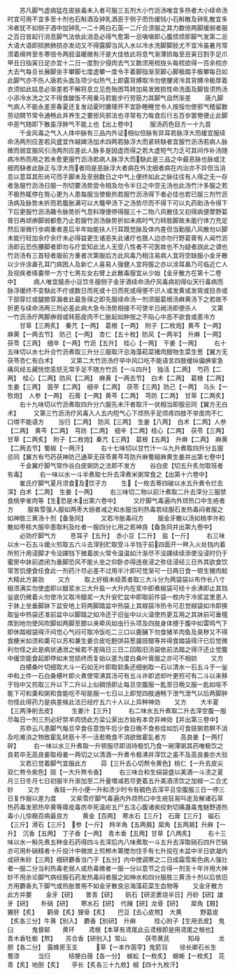 <!-- { "loadSidebar": true } -->
　　苏凡脚气虚病猛在皮肤毒未入者可服三五剂大小竹沥汤唯宜多热者大小续命汤时宜可用不宜多至十剂也石斛酒及钟乳酒恶于侧子而伤缓钝小石斛散及钟乳散宜多冷者犹不如侧子酒中加钟乳一二十两白石英一二斤合溃服之其力数倍两脚缓弱者服之百日皆起行消息脚气法依此消息必得气愈第一忌嗔嗔即心腹烦烦即脚气发第二忌大语大语即损肺肺损亦发动又不得露脚当风入水以冷水洗脚脚胫尤不宜冷虽暑月常须着绵袴至冬寒倍令两胫温暖微有汗是大佳依此将息气渐薄损每至丑寅日割手足爪甲丑日指寅日足亦宜十二日一度割少侵肉去气又数须用梳拢头每梳欲得一百余梳亦大去气每旦长展脚坐手攀脚七度虚攀一度令手着脚指渐至脚心脚极踏手极攀每日如此脚气亦不伤人唐若头面及项少似热气上即露背膊取冷勿使腰肾冷其背膊冷极厚着衣须如此姑息必渐差若不解将息立见危殆困笃转加易发致损性命洗面及脚皆须热汤小添冷水洗之又不得食酸饭不用乗马若能步行劳筋力其脚气自然渐差
　　唐凢脚气病人不能永差至春夏还复发动夏时腠理开不宜卧睡睡觉令人按挼勿使邪气稽留数劳动闗节常令通畅此并养生之要拒风邪法也寻常有力每食后行五百歩罢倦便止此脚中恶气随即下散虽浮肿气不能上也【出上卷中】
　　服汤药色目方一十九首
　　千金风毒之气入人体中脉有三品内外证相似但脉有异耳若脉浮大而缓宜服续命汤两剂应差若风盛宜作越婢汤加术四两若脉浮大而紧转駃者宜服竹沥汤若病人脉微而弱宜服风引汤两剂应差此人脉多是因虚而得之若大虚短气力乏可其间作补汤随病冷热而用之若未愈更服竹沥汤若病人脉浮大而駃此是三品之中最恶脉也脉或沈细而駃者此脉正与浮大而者同是恶脉浮大者病在外沈细者病在内治亦不异但当消息以意耳其形尚可而手脚未及至弱数日之中气上便终如此之脉往往有人得之无一存者急服竹沥汤日服一剂切要汤势尝令相及勿令半日之中空无汤也此汤竹汁多服之若不极热辄停在胷心更为人患每服当使极热若服竹沥汤得下者必佳也若已服三剂竹沥汤病及脉势未折而若腹胀满可以大鼈甲汤下之汤势尽而不得下可以丸药助汤令得下下后更服竹沥汤趣令脉势折气息料理便停得服三十二物八风散佳又初得病便摩野葛膏日再顽痹脚弱都愈乃止若服竹沥汤脉势折如未病时气力转胜脚故未能行体力充足然后渐微行歩病重者差后半年始能扶人行耳既觉脉及体内差但当勤服八风散勿以脚未能行轻加余疗余疗未必得益更生诸恶失此诸疗也猥人边亦勿行野葛膏有人闻竹沥汤即云恐伤腰脚者即勿与疗宜知此法人无受八性者不可医故也不为疑者説此之谓也竹沥汤有三首轻者服前方重者次第服后方此风毒乃相注易病人宜将空缺服小金牙散以少许涂鼻孔耳门病困人及新亡人喜易人强健人宜将服之亦以涂耳鼻乃可临近亡人及视疾者绛嚢带一方寸七男左女右臂上此散毒服宜从少始【金牙散方在第十二卷中】
　　病人唯宜服赤小豆饮冬服侧子金牙酒续命汤疗风毒病初得似天行毒病而脉浮缓终不变駃此不疗或数日而死或十日而死或得便不识人或发黄或发斑或目赤或下部穿烂或腿膝穿漏者此最急得之即先服续命汤一剂须服葛根汤麻黄汤下之若故不折更与续命汤两三剂必差此病大急令汤势相接不可使半日阙汤即便杀人
　　又第一竹沥汤疗两脚痹弱或转筋皮肉不仁胀起如肿按之不陷心中恶不欲食或患冷方
　　甘草【三两炙】　秦芁【一两】　葛根【一两】　附子【二枚炮】黄芩【一两】　麻黄【一两去节】　防己【一两】　杏仁【五十枚】防风【一两半】　升麻【一两】　茯苓【三两】　细辛【一两】竹沥【五升】　桂心【一两】　干姜【一两】
　　右十五味切以水七升合竹沥煮取三升分三服取汗忌海藻菘菜猪肉醋物生菜生葱【翼方无茯苓杏仁有白术】
　　又第二大竹沥汤疗卒中风口吃不能语言四肢缓纵偏痹挛急痛风经五藏恍惚恚怒无常手足不随方竹沥【一斗四升】　独活【二两】　芍药【二两】　桂心【二两】防风【二两】　麻黄【一两去节】　白术【二两】　葛根【二两】生姜【三两】　茵芋【二两】　细辛【二两】　茯苓【三两】防己【一两】　乌头【一牧炮】　人参【一两】　石膏【一两】黄芩【二两】　芎防【二两】　甘草【二两炙】
　　右十九味切以竹沥煮取四升分六服先未汗者取汗一状相当即服忌同【翼方无白术】
　　又第三竹沥汤疗风毒入人五内短气心下烦热手足烦疼四肢不举皮肉不仁口噤不能语方
　　当归【二两】　防风【三两】　生姜【八两】　白术【二两】人参【二两】　黄芩【二两】　芎防【二两】　细辛【二两】桂心【二两】　茯苓【三两】　甘草【二两炙】　附子【二枚炮】秦芁【三两】　葛根【五两】　升麻【二两】　麻黄【二两去节】蜀椒【一两汗】
　　右十七味切以甘竹汁一斗九升煮取四升分五服忌同【翼方有芍药茯神防己通草无茯苓黄芩芎防升麻蜀椒麻黄生姜并出第七卷中】
　　千金翼疗脚气常作谷白皮粥防之法即不发方
　　谷白皮【切五升炙勿取班者有毒】
　　右一味以水一斗半煮取七升去滓煮米粥常食之【出第十六卷中】
　　崔氏疗脚气夏月须食及饮子方
　　生【一枚去蒂四破以水五升煮令烂去滓】白术【二两】　生姜【一两】
　　右三味切二物以前汁煮取二升去滓分三服禁食桃李雀肉等【生恐是木出第六卷中】
　　又疗脚气毒遍内外烦热口中生疮者方
　　服紫雪强人服如两枣大弱者减之和水服当利热毒若经服石发热毒闷者服之如神胜三黄汤十剂【备急同】
　　又若冷胀毒闷方
　　服金牙散以汤如桃李许和散如枣核大服卒患取利及吐者一服四分匕用之若神良【备急同并出第九卷中】
　　必効疗脚气方
　　苍耳子【五升】　赤小豆【二升】　盐【一斤】
　　右三味以水一石五斗缓火煎取五六斗去滓别贮取受斗半铛于前四面开一畔入火处铛内着所煎汁用浸脚才令没踝铛下微着炭火常令温温如汁渐尽不没踝续续添使没浸时仍于蜜房中牀前遮闭为垂脚恐风不能乆坐之仰卧亦得连夜浸之弥佳浸经三日外其欲食饮常苦饥便食任食此一剂药汁尽必差不过用半汁即可觉渐可一日两日食一顿生猪肉鲙大精此方甚効
　　又方
　　取上好椒未经蒸者取三大斗分为两袋袋以布作长八寸椒须满实勿使虚即以醋浆水三大升盐一大升内在浆中即煮椒袋可经十余沸即止其铛釡底仍微着火勿使冷又取冷醋浆一大升安贮盆中即取前件袋一枚内于冷浆盆里患人于牀上坐垂脚牀下盆安地上将两脚踏盆中热袋上其椒袋冷热令可忍觉椒袋如冷即换取釡中热袋还准前盆中以脚踏之如冷还于旧釡中以火温使热更互用之其牀前可垂氊席到地勿使风吹脚如两脚至膝以来牵风如虫行头项及四肢身体摠于腹中如雷鸣气下即休踏椒袋得汗间觉心气闷可取冷饭吃二三口以鹿脯下勿食猪羊肉鱼及臭秽又不得食粳米如须和羮可以苏和兼生姜合皮吃麪饼蒜葱醤豉醋等并得食踏袋得汗已后觉微利勿怪之此是病状通泄之候若不差隔日三日二回取旧汤袋依前法踏之得汗还止觉腹中缓空能食起即停如未觉损终而复始以差为度白桑叶膏服之亦可不相妨
　　又方
　　白椹桑叶切细取大斗一石如无叶即取软条还细剉取一石以清水一石五斗于一釡中和上件一石白桑椹叶即火煮使常沸其汤可有五斗许即滤却叶更煎可有二斗以来移于铛中又煎取三升以下二升以上似稠饧即止每旦空腹服一匙至日晩又服一匙如呕不能下可和羮和粥和食能吃不呕能服一七日以上即觉四肢通畅下泄气泄气以后两脚肿勿怪此得药力是病差候此法已经疗五六十人以上异种神効
　　又方
　　大半夏【三两浄削去皮】　　　生姜汁【三升】
　　右二味水五升煮取二升去滓空腹一服尽每日一剂三剂必好禁羊肉饧此方梁公家出方始有本竒异神効【并出第三卷中】
　　苏恭云凡患脚气每旦早食任意饱午后少食日晚不食弥佳如饥可食豉粥若瞑不消及吃难消之物致霍乱转筋十不一活若晩食不消欲致霍乱者方
　　高良姜【一两打碎】
　　右一味以水三升煮取一升顿服尽即消待极饥乃食一碗薄粥其药唯极饮之良若卒无高良姜取母姜一两切之以清酒一升煮令极沸并滓饮之虽不及高良姜亦大验
　　又若已觉着脚气宜服此方
　　蒜【三升去心切熬令黄色】桃仁【一升去皮尖双仁熬令紫色】豉【一大升熬令香】
　　右三味合和生绢袋盛以美酒一斗渍之夏月三日冬月七日初服半升渐加至二升量増减若尽更着五升美酒渍饮之加椒一二合尤妙
　　又方
　　香豉一升小便一升和渍少时令有稠色去滓平旦空腹服三日一停三日复作服以差为度
　　又紫雪疗脚气毒遍内外烦热口中生疮狂易呌走及解诸石草热药毒发邪热卒黄等瘴疫毒疠卒死温疟五尸五注心腹诸疾绞刺切痛蛊毒鬼魅野道热毒小儿惊癎百病最良方
　　黄金【百两】　寒水石【三斤】　石膏【三斤】　磁石【三斤】滑石【三斤】　参【一斤】　羚羊角【五两屑】犀角【五两屑】升麻【一升】　沉香【五两】　丁子香【一两】　青木香【五两】甘草【八两炙】
　　右十三味以水一斛先煮五种金石药得四斗去滓后内八味煮取一斗五升去滓取硝石四升芒硝亦可用朴硝精者十斤投汁中微炭上煎栁木箄搅勿住手有七升投在木盆中半日欲凝内成研朱砂【三两】细研麝香当门子【五分】内中搅调寒之二日成霜雪紫色病人强壮者一服二分当利热毒老弱人或热毒微者一服一分以意节之合得一剂支十年许用大神妙不用余论脚气病经服石药发热毒闷者服之如神水和四分服胜三黄汤十剂以后依旧方用麝香丸下脚气或热胀曽用不如金牙散良忌海藻菘菜生血物等
　　又金牙散方此方并要
　　金牙【研】　　曽青【研】　　矾石【研泥褁烧半日】丹砂【研】雄牙【研】　　朴硝【研】　　寒水石【研】　代赭【研】龙骨【研】　　犀角【屑】　　獭肝【炙】　　鹳骨【炙】狸骨【炙】　　巴豆【去心皮熬】　大黄　　　野葛皮【炙各三分】牛黄【别入】　麝香【别研】　升麻　　　桂心附子【生用去皮】　鬼臼　　　鬼督邮　　黄环
　　鸢根【本草有鸢尾此云鸢根即是用鸢尾之根也】　　　　青木香牡蛎【熬】　　苏合香【研别入】常山　　　茯苓黄芪　　　知母　　　龙胆【各二分】　露蜂房玉支　　　草【一本作茵荢】鬼箭羽　　徐长卿石长生　　蜀漆　　　当归　　　桔梗白薇【各一分】　蜈蚣【一枚炙】　蜴蜥【一枚炙】　芫青【炙】地胆【炙】　　亭长【炙各三十九枚】椒【四十九枚汗】
